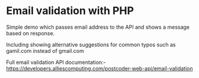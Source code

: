 # Email validation with PHP
Simple demo which passes email address to the API and shows a message based on response.

Including showing alternative suggestions for common typos such as gamil.com instead of gmail.com

Full email validation API documentation:- 
https://developers.alliescomputing.com/postcoder-web-api/email-validation
